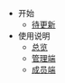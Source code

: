 * 开始
	* [待更新](start.md)
* 使用说明
	* [总览](guide.md)
	* [管理端](guide-managing.md)
	* [成员端](guide-user.md)